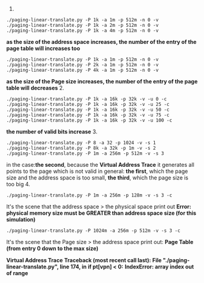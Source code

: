 1.  
```
./paging-linear-translate.py -P 1k -a 1m -p 512m -n 0 -v
./paging-linear-translate.py -P 1k -a 2m -p 512m -n 0 -v
./paging-linear-translate.py -P 1k -a 4m -p 512m -n 0 -v
```
**as the size of the address space increases, the number of the entry of the page table will increases too**
```
./paging-linear-translate.py -P 1k -a 1m -p 512m -n 0 -v
./paging-linear-translate.py -P 2k -a 1m -p 512m -n 0 -v
./paging-linear-translate.py -P 4k -a 1m -p 512m -n 0 -v
```
**as the size of the Page size increases, the number of the entry of the page table will decreases**
2.  
```
./paging-linear-translate.py -P 1k -a 16k -p 32k -v -u 0 -c
./paging-linear-translate.py -P 1k -a 16k -p 32k -v -u 25 -c
./paging-linear-translate.py -P 1k -a 16k -p 32k -v -u 50 -c
./paging-linear-translate.py -P 1k -a 16k -p 32k -v -u 75 -c
./paging-linear-translate.py -P 1k -a 16k -p 32k -v -u 100 -c
```
**the number of valid bits increase**
3.  
```
./paging-linear-translate.py -P 8 -a 32 -p 1024 -v -s 1
./paging-linear-translate.py -P 8k -a 32k -p 1m -v -s 2
./paging-linear-translate.py -P 1m -a 256m -p 512m -v -s 3
```
in the case:**the second**, because the **Virtual Address Trace** it generates all points to the page which is not valid
in general: **the first**, which the page size and the address space is too small, **the third**, which the page size is too big
4.  
```
./paging-linear-translate.py -P 1m -a 256m -p 128m -v -s 3 -c
```
It's the scene that the address space > the physical space
print out **Error: physical memory size must be GREATER than address space size (for this simulation)**
```
./paging-linear-translate.py -P 1024m -a 256m -p 512m -v -s 3 -c
```
It's the scene that the Page size > the address space
print out: 
**Page Table (from entry 0 down to the max size)**

**Virtual Address Trace**
**Traceback (most recent call last):**
  **File "./paging-linear-translate.py", line 174, in <module>**
    **if pt[vpn] < 0:**
**IndexError: array index out of range**